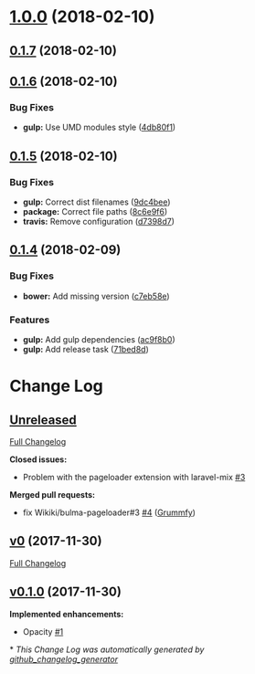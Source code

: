 <a name="1.0.0"></a>
# [1.0.0](https://github.com/Wikiki/bulma-pageloader/compare/0.1.7...1.0.0) (2018-02-10)



<a name="0.1.7"></a>
## [0.1.7](https://github.com/Wikiki/bulma-pageloader/compare/0.1.6...0.1.7) (2018-02-10)



<a name="0.1.6"></a>
## [0.1.6](https://github.com/Wikiki/bulma-pageloader/compare/0.1.5...0.1.6) (2018-02-10)


### Bug Fixes

* **gulp:** Use UMD modules style ([4db80f1](https://github.com/Wikiki/bulma-pageloader/commit/4db80f1))



<a name="0.1.5"></a>
## [0.1.5](https://github.com/Wikiki/bulma-pageloader/compare/0.1.4...0.1.5) (2018-02-10)


### Bug Fixes

* **gulp:** Correct dist filenames ([9dc4bee](https://github.com/Wikiki/bulma-pageloader/commit/9dc4bee))
* **package:** Correct file paths ([8c6e9f6](https://github.com/Wikiki/bulma-pageloader/commit/8c6e9f6))
* **travis:** Remove configuration ([d7398d7](https://github.com/Wikiki/bulma-pageloader/commit/d7398d7))



<a name="0.1.4"></a>
## [0.1.4](https://github.com/Wikiki/bulma-pageloader/compare/v0.1.0...v0.1.4) (2018-02-09)


### Bug Fixes

* **bower:** Add missing version ([c7eb58e](https://github.com/Wikiki/bulma-pageloader/commit/c7eb58e))


### Features

* **gulp:** Add gulp dependencies ([ac9f8b0](https://github.com/Wikiki/bulma-pageloader/commit/ac9f8b0))
* **gulp:** Add release task ([71bed8d](https://github.com/Wikiki/bulma-pageloader/commit/71bed8d))



# Change Log

## [Unreleased](https://github.com/wikiki/bulma-pageloader/tree/HEAD)

[Full Changelog](https://github.com/wikiki/bulma-pageloader/compare/v0...HEAD)

**Closed issues:**

- Problem with the pageloader extension with laravel-mix [\#3](https://github.com/Wikiki/bulma-pageloader/issues/3)

**Merged pull requests:**

- fix Wikiki/bulma-pageloader\#3 [\#4](https://github.com/Wikiki/bulma-pageloader/pull/4) ([Grummfy](https://github.com/Grummfy))

## [v0](https://github.com/wikiki/bulma-pageloader/tree/v0) (2017-11-30)
[Full Changelog](https://github.com/wikiki/bulma-pageloader/compare/v0.1.0...v0)

## [v0.1.0](https://github.com/wikiki/bulma-pageloader/tree/v0.1.0) (2017-11-30)
**Implemented enhancements:**

- Opacity [\#1](https://github.com/Wikiki/bulma-pageloader/issues/1)



\* *This Change Log was automatically generated by [github_changelog_generator](https://github.com/skywinder/Github-Changelog-Generator)*